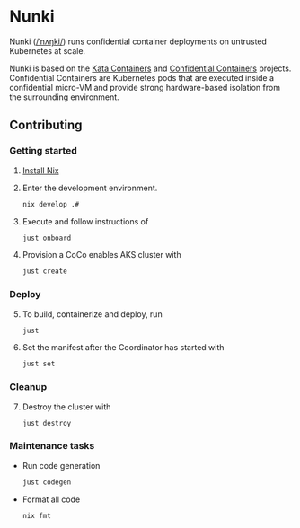 # Nunki

Nunki ([/ˈnʌŋki/](https://en.wikipedia.org/wiki/Sigma_Sagittarii)) runs confidential container deployments
on untrusted Kubernetes at scale.

Nunki is based on the [Kata Containers](https://github.com/kata-containers/kata-containers) and
[Confidential Containers](https://github.com/confidential-containers) projects. Confidential Containers are Kubernetes pods that are executed inside a confidential micro-VM and provide strong hardware-based isolation
from the surrounding environment.

## Contributing

### Getting started

1. [Install Nix](https://zero-to-nix.com/concepts/nix-installer)
2. Enter the development environment.

    ```sh
    nix develop .#
    ```

3. Execute and follow instructions of

    ```sh
    just onboard
    ```

4. Provision a CoCo enables AKS cluster with

    ```sh
    just create
    ```

### Deploy

5. To build, containerize and deploy, run

    ```sh
    just
    ```

6. Set the manifest after the Coordinator has started with

    ```sh
    just set
    ```

### Cleanup

7. Destroy the cluster with

    ```sh
    just destroy
    ```

### Maintenance tasks

- Run code generation

    ```sh
    just codegen
    ```

- Format all code

    ```sh
    nix fmt
    ```
